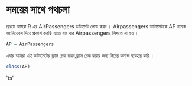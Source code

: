 # সময়ের সাথে পথচলা

প্রথমে আমরা R এর AirPassengers ডাটাসেট লোড করব । Airpassengers ডাটাসেটকে AP নামক ভ্যারিয়েবল দিয়ে প্রকাশ করছি যাতে বার বার Airpassengers লিখতে না হয় ।

```r
AP = AirPassengers
```

&#x20;এবার আমরা এই ডাটাসেটের ক্লাস চেক করব,ক্লাস চেক করার জন্য নিচের কমান্ড ব্যবহার করি ।

```r
class(AP)
```

'ts'
